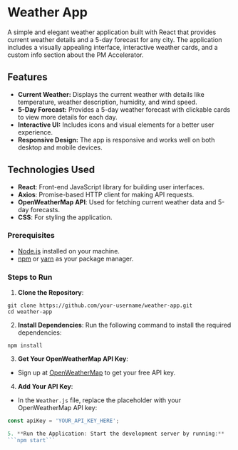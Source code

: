 # Weather App

A simple and elegant weather application built with React that provides current weather details and a 5-day forecast for any city. The application includes a visually appealing interface, interactive weather cards, and a custom info section about the PM Accelerator.

## Features

- **Current Weather:** Displays the current weather with details like temperature, weather description, humidity, and wind speed.
- **5-Day Forecast:** Provides a 5-day weather forecast with clickable cards to view more details for each day.
- **Interactive UI:** Includes icons and visual elements for a better user experience.
- **Responsive Design:** The app is responsive and works well on both desktop and mobile devices.

## Technologies Used

- **React**: Front-end JavaScript library for building user interfaces.
- **Axios**: Promise-based HTTP client for making API requests.
- **OpenWeatherMap API**: Used for fetching current weather data and 5-day forecasts.
- **CSS**: For styling the application.

### Prerequisites

- [Node.js](https://nodejs.org/) installed on your machine.
- [npm](https://www.npmjs.com/) or [yarn](https://yarnpkg.com/) as your package manager.

### Steps to Run

1. **Clone the Repository**:

```
git clone https://github.com/your-username/weather-app.git 
cd weather-app
```


2. **Install Dependencies**:
Run the following command to install the required dependencies:
```
npm install
```


3. **Get Your OpenWeatherMap API Key**:
- Sign up at [OpenWeatherMap](https://home.openweathermap.org/users/sign_up) to get your free API key.

4. **Add Your API Key**:
- In the `Weather.js` file, replace the placeholder with your OpenWeatherMap API key:
```javascript
const apiKey = 'YOUR_API_KEY_HERE';

5. **Run the Application: Start the development server by running:**
```npm start```
